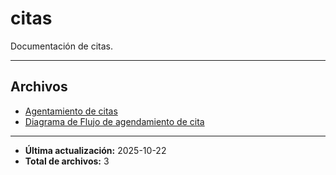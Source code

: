 # citas

Documentación de citas.

---

## Archivos

- [Agentamiento de citas](./agendarCita.md)
- [Diagrama de Flujo de agendamiento de cita](./agendarCita.png)

---

- **Última actualización:** 2025-10-22
- **Total de archivos:** 3
